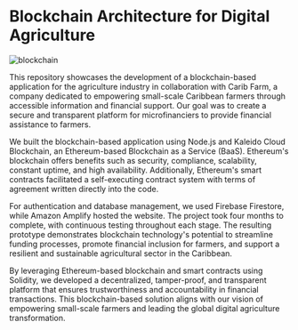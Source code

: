 # Blockchain Architecture for Digital Agriculture
![blockchain](https://github.com/Zahyl/Blockchain-based-Digital-Agriculture/assets/71133664/fbcc63bb-1e36-4a68-b1d0-2e455bd39354)

This repository showcases the development of a blockchain-based application for the agriculture industry in collaboration with Carib Farm, a company dedicated to empowering small-scale Caribbean farmers through accessible information and financial support. Our goal was to create a secure and transparent platform for microfinanciers to provide financial assistance to farmers.

We built the blockchain-based application using Node.js and Kaleido Cloud Blockchain, an Ethereum-based Blockchain as a Service (BaaS). Ethereum's blockchain offers benefits such as security, compliance, scalability, constant uptime, and high availability. Additionally, Ethereum's smart contracts facilitated a self-executing contract system with terms of agreement written directly into the code.

For authentication and database management, we used Firebase Firestore, while Amazon Amplify hosted the website. The project took four months to complete, with continuous testing throughout each stage. The resulting prototype demonstrates blockchain technology's potential to streamline funding processes, promote financial inclusion for farmers, and support a resilient and sustainable agricultural sector in the Caribbean.

By leveraging Ethereum-based blockchain and smart contracts using Solidity, we developed a decentralized, tamper-proof, and transparent platform that ensures trustworthiness and accountability in financial transactions. This blockchain-based solution aligns with our vision of empowering small-scale farmers and leading the global digital agriculture transformation.
